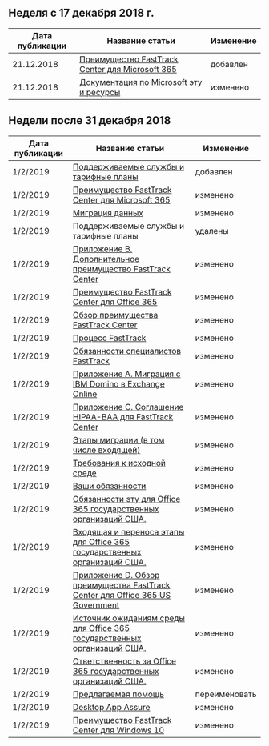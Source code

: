 <!-- This file is generated automatically each week. Changes made to this file will be overwritten.-->




## <a name="week-of-december-17-2018"></a>Неделя с 17 декабря 2018 г.


| Дата публикации |Название статьи | Изменение |
|------|------------|--------|
| 21.12.2018 | [Преимущество FastTrack Center для Microsoft 365](/FastTrack/m365-fasttrack-benefit-overview) | добавлен |
| 21.12.2018 | [Документация по Microsoft эту и ресурсы](/FastTrack/index) | изменено |


## <a name="week-of-december-31-2018"></a>Недели после 31 декабря 2018


| Дата публикации |Название статьи | Изменение |
|------|------------|--------|
| 1/2/2019 | [Поддерживаемые службы и тарифные планы](/FastTrack/m365-eligible-services-and-plans) | добавлен |
| 1/2/2019 | [Преимущество FastTrack Center для Microsoft 365](/FastTrack/m365-fasttrack-benefit-overview) | изменено |
| 1/2/2019 | [Миграция данных](/FastTrack/o365-data-migration) | изменено |
| 1/2/2019 | Поддерживаемые службы и тарифные планы | удалены |
| 1/2/2019 | [Приложение B. Дополнительное преимущество FastTrack Center](/FastTrack/o365-fasttrack-additional-benefits) | изменено |
| 1/2/2019 | [Преимущество FastTrack Center для Office 365](/FastTrack/o365-fasttrack-benefit-for-office-365) | изменено |
| 1/2/2019 | [Обзор преимущества FastTrack Center](/FastTrack/o365-fasttrack-benefit-overview) | изменено |
| 1/2/2019 | [Процесс FastTrack](/FastTrack/o365-fasttrack-process) | изменено |
| 1/2/2019 | [Обязанности специалистов FastTrack](/FastTrack/o365-fasttrack-responsibilities) | изменено |
| 1/2/2019 | [Приложение А. Миграция с IBM Domino в Exchange Online](/FastTrack/o365-from-ibm-domino-to-exchange-online) | изменено |
| 1/2/2019 | [Приложение C. Соглашение HIPAA-BAA для FastTrack Center](/FastTrack/o365-hipaa-business-associate-agreement) | изменено |
| 1/2/2019 | [Этапы миграции (в том числе входящей)](/FastTrack/o365-onboarding-and-migration) | изменено |
| 1/2/2019 | [Требования к исходной среде](/FastTrack/o365-source-environment-expectations) | изменено |
| 1/2/2019 | [Ваши обязанности](/FastTrack/o365-your-responsibilities) | изменено |
| 1/2/2019 | [Обязанности эту для Office 365 государственных организаций США.](/FastTrack/us-gov-appendix-fasttrack-responsibilities) | изменено |
| 1/2/2019 | [Входящая и переноса этапы для Office 365 государственных организаций США.](/FastTrack/us-gov-appendix-onboarding-and-migration) | изменено |
| 1/2/2019 | [Приложение D. Обзор преимущества FastTrack Center для Office 365 US Government](/FastTrack/us-gov-appendix-overview) | изменено |
| 1/2/2019 | [Источник ожиданиям среды для Office 365 государственных организаций США.](/FastTrack/us-gov-appendix-source-environment-expectations) | изменено |
| 1/2/2019 | [Ответственность за Office 365 государственных организаций США.](/FastTrack/us-gov-appendix-your-responsibilities) | изменено |
| 1/2/2019 | [Предлагаемая помощь](/FastTrack/win-10-daa-assistance-offered) | переименовать |
| 1/2/2019 | [Desktop App Assure](/FastTrack/win-10-desktop-app-assure) | изменено |
| 1/2/2019 | [Преимущество FastTrack Center для Windows 10](/FastTrack/win-10-fasttrack-benefit-for-windows-10) | изменено |
